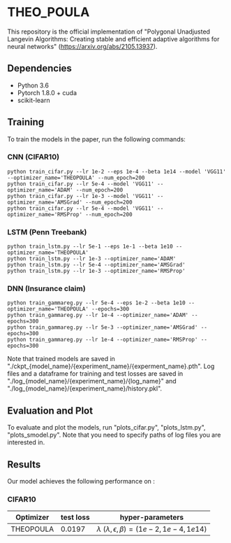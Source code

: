 
# THEO_POULA

This repository is the official implementation of "Polygonal Unadjusted Langevin Algorithms: Creating stable and efficient adaptive algorithms for
neural networks" (https://arxiv.org/abs/2105.13937). 


## Dependencies

- Python 3.6
- Pytorch 1.8.0 + cuda
- scikit-learn

## Training

To train the models in the paper, run the following commands:

### CNN (CIFAR10)
```train
python train_cifar.py --lr 1e-2 --eps 1e-4 --beta 1e14 --model 'VGG11' --optimizer_name='THEOPOULA' --num_epoch=200 
python train_cifar.py --lr 5e-4 --model 'VGG11' --optimizer_name='ADAM' --num_epoch=200
python train_cifar.py --lr 1e-3 --model 'VGG11' --optimizer_name='AMSGrad' --num_epoch=200 
python train_cifar.py --lr 5e-4 --model 'VGG11' --optimizer_name='RMSProp' --num_epoch=200 
```

### LSTM (Penn Treebank)
```train
python train_lstm.py --lr 5e-1 --eps 1e-1 --beta 1e10 --optimizer_name='THEOPOULA' 
python train_lstm.py --lr 1e-3 --optimizer_name='ADAM' 
python train_lstm.py --lr 5e-4 --optimizer_name='AMSGrad' 
python train_lstm.py --lr 1e-3 --optimizer_name='RMSProp' 
```

### DNN (Insurance claim)
```train
python train_gammareg.py --lr 5e-4 --eps 1e-2 --beta 1e10 --optimizer_name='THEOPOULA' --epochs=300 
python train_gammareg.py --lr 1e-4 --optimizer_name='ADAM' --epochs=300 
python train_gammareg.py --lr 5e-3 --optimizer_name='AMSGrad' --epochs=300 
python train_gammareg.py --lr 1e-4 --optimizer_name='RMSProp' --epochs=300 
```

Note that trained models are saved in "./ckpt_{model_name}/{experiment_name}/{experment_name}.pth". 
Log files and a dataframe for training and test losses are saved in  "./log_{model_name}/{experiment_name}/{log_name}" and "./log_{model_name}/{experiment_name}/history.pkl". 

## Evaluation and Plot

To evaluate and plot the models, run "plots_cifar.py", "plots_lstm.py", "plots_smodel.py". Note that you need to specify paths of log files you are interested in. 


## Results

Our model achieves the following performance on :

### CIFAR10

| Optimizer   | test loss  |               hyper-parameters                    |
| ------------|----------- | ------------------------------------------------- |
| THEOPOULA   |     0.0197 |  $\lambda$ $(\lambda, \epsilon, \beta) = (1e-2, 1e-4, 1e14)$|




